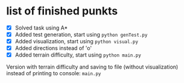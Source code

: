 # list of finished punkts
- [x] Solved task using A*
- [x] Added test generation, start using `python genTest.py`
- [x] Added visualization, start using `python visual.py`
- [x] Added directions instead of 'o'
- [x] Added terrain difficulty, start using `python main.py`

Version with terrain difficulty and saving to file (without visualization) instead of printing to console: `main.py`